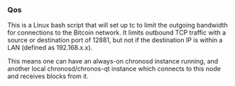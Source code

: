 ### Qos ###

This is a Linux bash script that will set up tc to limit the outgoing bandwidth for connections to the Bitcoin network. It limits outbound TCP traffic with a source or destination port of 12881, but not if the destination IP is within a LAN (defined as 192.168.x.x).

This means one can have an always-on chronosd instance running, and another local chronosd/chronos-qt instance which connects to this node and receives blocks from it.

